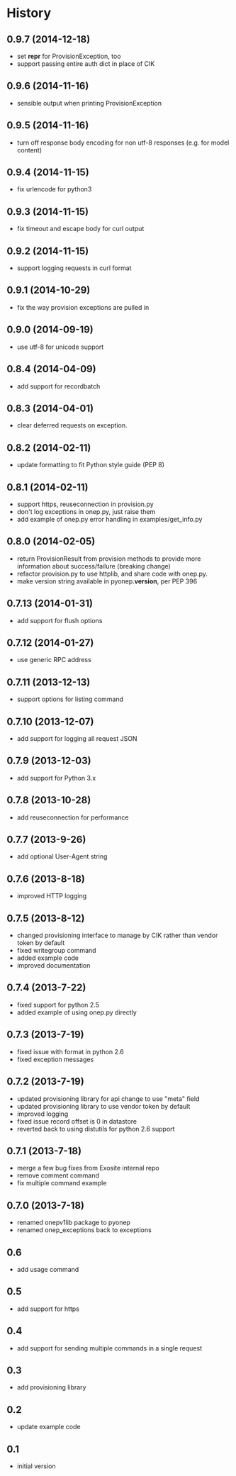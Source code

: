 History
=======

0.9.7 (2014-12-18)
------------------

- set __repr__ for ProvisionException, too
- support passing entire auth dict in place of CIK

0.9.6 (2014-11-16)
------------------

- sensible output when printing ProvisionException

0.9.5 (2014-11-16)
------------------

- turn off response body encoding for non utf-8 responses
  (e.g. for model content)

0.9.4 (2014-11-15)
------------------

- fix urlencode for python3

0.9.3 (2014-11-15)
------------------

- fix timeout and escape body for curl output

0.9.2 (2014-11-15)
------------------

- support logging requests in curl format

0.9.1 (2014-10-29)
------------------

- fix the way provision exceptions are pulled in

0.9.0 (2014-09-19)
------------------

- use utf-8 for unicode support

0.8.4 (2014-04-09)
------------------

- add support for recordbatch

0.8.3 (2014-04-01)
------------------

- clear deferred requests on exception. 

0.8.2 (2014-02-11)
------------------

- update formatting to fit Python style guide (PEP 8)

0.8.1 (2014-02-11)
------------------

- support https, reuseconnection in provision.py
- don't log exceptions in onep.py, just raise them
- add example of onep.py error handling in examples/get_info.py

0.8.0 (2014-02-05)
------------------

- return ProvisionResult from provision methods to provide more 
  information about success/failure (breaking change)
- refactor provision.py to use httplib, and share code with onep.py.
- make version string available in pyonep.__version__, per PEP 396

0.7.13 (2014-01-31)
-------------------

- add support for flush options

0.7.12 (2014-01-27)
-------------------

- use generic RPC address

0.7.11 (2013-12-13)
-------------------

- support options for listing command

0.7.10 (2013-12-07)
-------------------

- add support for logging all request JSON

0.7.9 (2013-12-03)
------------------

- add support for Python 3.x

0.7.8 (2013-10-28)
-----------------

- add reuseconnection for performance


0.7.7 (2013-9-26)
-----------------

- add optional User-Agent string

0.7.6 (2013-8-18)
-----------------

- improved HTTP logging

0.7.5 (2013-8-12)
-----------------

- changed provisioning interface to manage by CIK 
  rather than vendor token by default
- fixed writegroup command
- added example code
- improved documentation 

0.7.4 (2013-7-22)
-----------------

- fixed support for python 2.5
- added example of using onep.py directly

0.7.3 (2013-7-19)
-----------------

- fixed issue with format in python 2.6
- fixed exception messages

0.7.2 (2013-7-19)
-----------------

- updated provisioning library for api change to use "meta" field
- updated provisioning library to use vendor token by default
- improved logging 
- fixed issue record offset is 0 in datastore
- reverted back to using distutils for python 2.6 support

0.7.1 (2013-7-18)
-----------------

- merge a few bug fixes from Exosite internal repo
- remove comment command
- fix multiple command example 

0.7.0 (2013-7-18)
-----------------

- renamed onepv1lib package to pyonep
- renamed onep_exceptions back to exceptions

0.6
---

- add usage command

0.5
---

- add support for https

0.4
---

- add support for sending multiple commands in a single request

0.3
---

- add provisioning library

0.2
---

- update example code

0.1
---

- initial version
